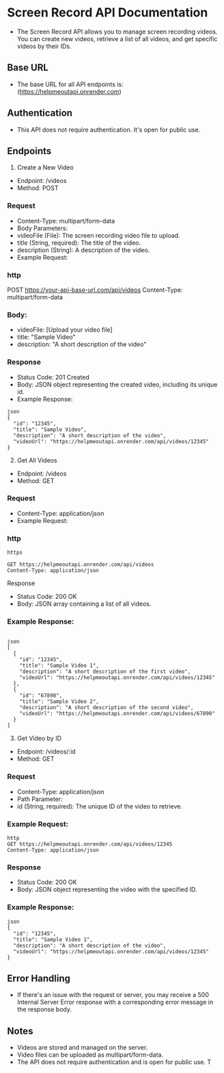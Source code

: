 # Screen Record API Documentation
- The Screen Record API allows you to manage screen recording videos. You can create new videos, retrieve a list of all videos, and get specific videos by their IDs.

## Base URL
- The base URL for all API endpoints is: (https://helpmeoutapi.onrender.com)

## Authentication
- This API does not require authentication. It's open for public use.

## Endpoints
1. Create a New Video
- Endpoint: /videos
- Method: POST

### Request
- Content-Type: multipart/form-data
- Body Parameters:
- videoFile (File): The screen recording video file to upload.
- title (String, required): The title of the video.
- description (String): A description of the video.
- Example Request:

### http
POST https://your-api-base-url.com/api/videos
Content-Type: multipart/form-data

### Body:
- videoFile: [Upload your video file]
- title: "Sample Video"
- description: "A short description of the video"
### Response
- Status Code: 201 Created
- Body: JSON object representing the created video, including its unique id.
- Example Response:
```
json
{
  "id": "12345",
  "title": "Sample Video",
  "description": "A short description of the video",
  "videoUrl": "https://helpmeoutapi.onrender.com/api/videos/12345"
}
```
2. Get All Videos
- Endpoint: /videos
- Method: GET

### Request
- Content-Type: application/json
- Example Request:

### http
```
https

GET https://helpmeoutapi.onrender.com/api/videos
Content-Type: application/json
```
Response

- Status Code: 200 OK
- Body: JSON array containing a list of all videos.

### Example Response:

```

json
[
  {
    "id": "12345",
    "title": "Sample Video 1",
    "description": "A short description of the first video",
    "videoUrl": "https://helpmeoutapi.onrender.com/api/videos/12345"
  },
  {
    "id": "67890",
    "title": "Sample Video 2",
    "description": "A short description of the second video",
    "videoUrl": "https://helpmeoutapi.onrender.com/api/videos/67890"
  }
]
```

3. Get Video by ID
- Endpoint: /videos/:id
- Method: GET

### Request
- Content-Type: application/json
- Path Parameter:
- id (String, required): The unique ID of the video to retrieve.

### Example Request:

```
http
GET https://helpmeoutapi.onrender.com/api/videos/12345
Content-Type: application/json
```

### Response
- Status Code: 200 OK
- Body: JSON object representing the video with the specified ID.

### Example Response:

```
json
{
  "id": "12345",
  "title": "Sample Video 1",
  "description": "A short description of the video",
  "videoUrl": "https://helpmeoutapi.onrender.com/api/videos/12345"
}
```

## Error Handling
- If there's an issue with the request or server, you may receive a 500 Internal Server Error response with a corresponding error message in the response body.

## Notes
- Videos are stored and managed on the server.
- Video files can be uploaded as multipart/form-data.
- The API does not require authentication and is open for public use.
T




